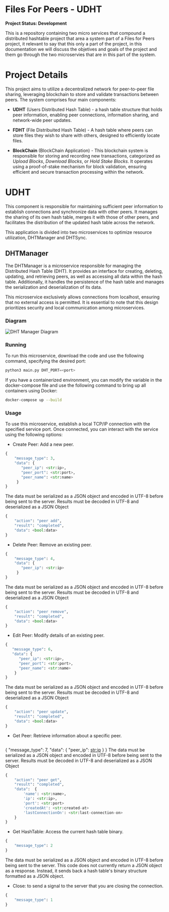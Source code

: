 # Files For Peers - UDHT
**Project Status: Development**

This is a repository containing two micro services that compound a distributed hashtable project that area a system part of a Files for Peers project, it relevant to say that this only a part of the project, in this documentation we will discuss the objetives and goals of the project and them go through the two microservies that are in this part of the system.

# Project Details 

This project aims to utilize a decentralized network for peer-to-peer file sharing, leveraging blockchain to store and validate transactions between peers. The system comprises four main components:

 - **UDHT** (Users Distributed Hash Table) - a hash table structure that holds peer information, enabling peer connections, information sharing, and network-wide peer updates.
  
 - **FDHT** (File Distribuited Hash Table) - A hash table where peers can store files they wish to share with others, designed to efficiently locate files.

 - **BlockChain** (BlockChain Application) - This blockchain system is responsible for storing and recording new transactions, categorized as _Upload Blocks_, _Download Blocks_, or _Hold Stake Blocks_. It operates using a proof-of-stake mechanism for block validation, ensuring efficient and secure transaction processing within the network.

# UDHT 
This component is responsible for maintaining sufficient peer information to establish connections and synchronize data with other peers. It manages the sharing of its own hash table, merges it with those of other peers, and facilitates the distribution of the updated hash table across the network.

This application is divided into two microservices to optimize resource utilization, DHTManager and DHTSync.

## DHTManager
The DHTManager is a microservice responsible for managing the Distributed Hash Table (DHT). It provides an interface for creating, deleting, updating, and retrieving peers, as well as accessing all data within the hash table. Additionally, it handles the persistence of the hash table and manages the serialization and deserialization of its data.

This microservice exclusively allows connections from localhost, ensuring that no external access is permitted. It is essential to note that this design prioritizes security and local communication among microservices.

### Diagram 

![DHT Manager Diagram](https://raw.githubusercontent.com/felipemelonunes09/FilesForPeers-udht/main/docs/dhtmanager-driagram)

### Running
To run this microservice, download the code and use the following command, specifying the desired port:
```python
python3 main.py DHT_PORT=<port>
```
If you have a containerized environment, you can modify the variable in the docker-compose file and use the following command to bring up all containers using Docker:
```bash
docker-compose up --build
```

### Usage 
To use this microservice, establish a local TCP/IP connection with the specified service port. Once connected, you can interact with the service using the following options:

- Create Peer: Add a new peer.
```python
{
    "message_type": 3,
    "data": {
       "peer_ip": <str:ip>,
       "peer_port": <str:port>,
       "peer_name": <str:name>
     }
}
```

The data must be serialized as a JSON object and encoded in UTF-8 before being sent to the server.
Results must be decoded in UTF-8 and deserialized as a JSON Object
```python
{
    "action": "peer add",
    "result": "completed",
    "data": <bool:data>
}
```

- Delete Peer: Remove an existing peer.
```python
{
    "message_type": 4,
    "data": {
       "peer_ip": <str:ip>
     }
}
```
The data must be serialized as a JSON object and encoded in UTF-8 before being sent to the server.
Results must be decoded in UTF-8 and deserialized as a JSON Object
```python
{
    "action": "peer remove",
    "result": "completed",
    "data": <bool:data>
}
```
 
- Edit Peer: Modify details of an existing peer.
 ```python
{
    "message_type": 6,
    "data": {
       "peer_ip": <str:ip>,
       "peer_port": <str:port>,
       "peer_name": <str:name>
     }
}
```
The data must be serialized as a JSON object and encoded in UTF-8 before being sent to the server.
Results must be decoded in UTF-8 and deserialized as a JSON Object
```python
{
    "action": "peer update",
    "result": "completed",
    "data": <bool:data>
}
```

- Get Peer: Retrieve information about a specific peer.
   ```python
{
    "message_type": 7,
    "data": {
       "peer_ip": <str:ip>
     }
}
The data must be serialized as a JSON object and encoded in UTF-8 before being sent to the server.
Results must be decoded in UTF-8 and deserialized as a JSON Object
```python
{
    "action": "peer get",
    "result": "completed",
    "data":  {
        'name': <str:name>,
        'ip': <str:ip>,
        'port': <str:port>
        'createdAt': <str:created-at>
        'lastConnectionOn': <str:last-connection-on>
    }
}
```
- Get HashTable: Access the current hash table binary.
```python
{
    "message_type": 2
}
```
The data must be serialized as a JSON object and encoded in UTF-8 before being sent to the server.
This code does not currently return a JSON object as a response. Instead, it sends back a hash table's binary structure formatted as a JSON object.

- Close: to send a signal to the server that you are closing the connection.
```python
{
    "message_type": 1
}
```



